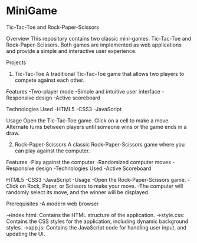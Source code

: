 # MiniGame
Tic-Tac-Toe and Rock-Paper-Scissors

Overview
This repository contains two classic mini-games: Tic-Tac-Toe and Rock-Paper-Scissors. Both games are implemented as web applications and provide a simple and interactive user experience.

Projects
1. Tic-Tac-Toe
A traditional Tic-Tac-Toe game that allows two players to compete against each other.

Features
-Two-player mode
-Simple and intuitive user interface
-Responsive design
-Active scoreboard

Technologies Used
-HTML5
-CSS3
-JavaScript

Usage
Open the Tic-Tac-Toe game.
Click on a cell to make a move.
Alternate turns between players until someone wins or the game ends in a draw.

2. Rock-Paper-Scissors
A classic Rock-Paper-Scissors game where you can play against the computer.

Features
-Play against the computer
-Randomized computer moves
-Responsive design
-Technologies Used
-Active Scoreboard

HTML5
-CSS3
-JavaScript
-Usage
-Open the Rock-Paper-Scissors game.
-Click on Rock, Paper, or Scissors to make your move.
-The computer will randomly select its move, and the winner will be displayed.

Prerequisites
-A modern web browser

->index.html: Contains the HTML structure of the application.
->style.css: Contains the CSS styles for the application, including dynamic background styles.
->app.js: Contains the JavaScript code for handling user input, and updating the UI.
